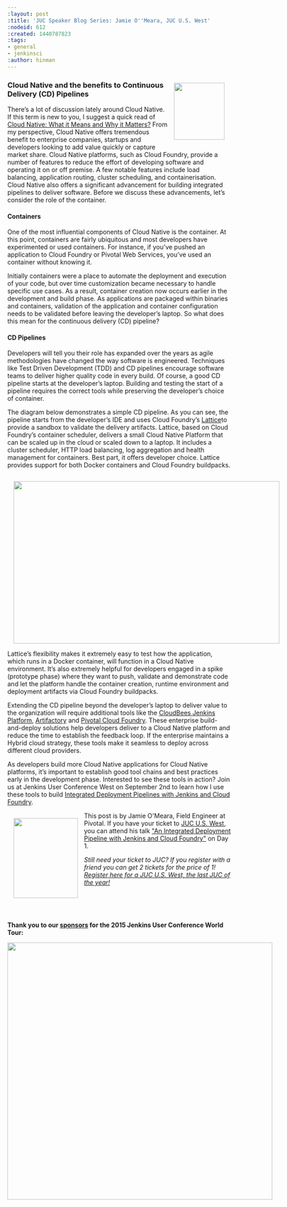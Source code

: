 ```yaml
---
:layout: post
:title: 'JUC Speaker Blog Series: Jamie O''Meara, JUC U.S. West'
:nodeid: 612
:created: 1440787823
:tags:
- general
- jenkinsci
:author: hinman
---
```

<div style="float:right; margin:1em">
<img src="https://jenkins-ci.org/sites/default/files/images/Jenkins_Butler_0.png" width=114 height=128>
</div>

<p><h3>Cloud Native and the benefits to Continuous Delivery (CD) Pipelines</h3></p>

<p>There’s a lot of discussion lately around Cloud Native. If this term is new to you, I suggest a quick read of <a href="http://www.informationweek.com/cloud/platform-as-a-service/cloud-native-what-it-means-why-it-matters/d/d-id/1321539">Cloud Native: What it Means and Why it Matters?</a> From my perspective, Cloud Native offers tremendous benefit to enterprise companies, startups and developers looking to add value quickly or capture market share. Cloud Native platforms, such as Cloud Foundry, provide a number of features to reduce the effort of developing software and operating it on or off premise. A few notable features include load balancing, application routing, cluster scheduling, and containerisation. Cloud Native also offers a significant advancement for building integrated pipelines to deliver software. Before we discuss these advancements, let’s consider the role of the container.</p>
 
<p><h4>Containers</h4></p>
<p>One of the most influential components of Cloud Native is the container. At this point, containers are fairly ubiquitous and most developers have experimented or used containers. For instance, if you've pushed an application to Cloud Foundry or Pivotal Web Services, you’ve used an container without knowing it.</p>

<p>Initially containers were a place to automate the deployment and execution of your code, but over time customization became necessary to handle specific use cases. As a result, container creation now occurs earlier in the development and build phase. As applications are packaged within binaries and containers, validation of the application and container configuration needs to be validated before leaving the developer’s laptop. So what does this mean for the continuous delivery (CD) pipeline?</p>

<p><h4>CD Pipelines</h4></p>
<p>Developers will tell you their role has expanded over the years as agile methodologies have changed the way software is engineered. Techniques like Test Driven Development (TDD) and CD pipelines encourage software teams to deliver higher quality code in every build. Of course, a good CD pipeline starts at the developer’s laptop. Building and testing the start of a pipeline requires the correct tools while preserving the developer’s choice of container.</p>
 
<p>The diagram below demonstrates a simple CD pipeline. As you can see, the pipeline starts from the developer’s IDE and uses Cloud Foundry’s  <a href="http://lattice.cf/">Lattice</a>to provide a sandbox to validate the delivery artifacts. Lattice, based on Cloud Foundry’s container scheduler, delivers a small Cloud Native Platform that can be scaled up in the cloud or scaled down to a laptop. It includes a cluster scheduler, HTTP load balancing, log aggregation and health management for containers. Best part, it offers developer choice. Lattice provides support for both Docker containers and Cloud Foundry buildpacks.</p>

<div style="float:left; margin:1em">
<img src="http://jenkins-ci.org/sites/default/files/images/omeara-pic_0.png" width=600 height=366>
</div>

<p>Lattice’s flexibility makes it extremely easy to test how the application, which runs in a Docker container, will function in a Cloud Native environment. It’s also extremely helpful for developers engaged in a spike (prototype phase) where they want to push, validate and demonstrate code and let the platform handle the container creation, runtime environment and deployment artifacts via Cloud Foundry buildpacks.</p>

<p>Extending the CD pipeline beyond the developer’s laptop to deliver value to the organization will require additional tools like the <a href="https://www.cloudbees.com/products/cloudbees-jenkins-platform">CloudBees Jenkins Platform</a>, <a href="http://www.jfrog.com/artifactory/">Artifactory</a> and <a href="http://pivotal.io/platform-as-a-service/pivotal-cloud-foundry">Pivotal Cloud Foundry</a>. These enterprise build-and-deploy solutions help developers deliver to a Cloud Native platform and reduce the time to establish the feedback loop. If the enterprise maintains a Hybrid cloud strategy, these tools make it seamless to deploy across different cloud providers.</p>

<p>As developers build more Cloud Native applications for Cloud Native platforms, it’s important to establish good tool chains and best practices early in the development phase. Interested to see these tools in action? Join us at Jenkins User Conference West on September 2nd to learn how I use these tools to build <a href="https://www.cloudbees.com/jenkins/juc-2015/abstracts/us-west/01-01-1400">Integrated Deployment Pipelines with Jenkins and Cloud Foundry</a>.</p>

<div style="float:left; margin:1em">
<img src="http://jenkins-ci.org/sites/default/files/images/OMeara_0.jpg" width=145 height=180>
</div>

<p>This post is by Jamie O'Meara, Field Engineer at Pivotal. If you have your ticket to <a href="https://www.cloudbees.com/jenkins/juc-2015/us-west">JUC U.S. West</a>, you can attend his talk <a href="https://www.cloudbees.com/jenkins/juc-2015/abstracts/us-west/01-01-1400">"An Integrated Deployment Pipeline with Jenkins and Cloud Foundry"</a> on Day 1.</p>

<p><i>Still need your ticket to JUC? If you register with a friend you can get 2 tickets for the price of 1! <a href="https://www.cloudbees.com/jenkins/juc-2015/us-west">Register here for a JUC U.S. West, the last JUC of the year!</a></i></p>

<br><br><br>
<p><b>Thank you to our <a href="http://www.cloudbees.com/jenkins/juc-2015/sponsors">sponsors</a> for the 2015 Jenkins User Conference World Tour:</p></b>

<div style="float:left; margin:0em">
<img src="http://jenkins-ci.org/sites/default/files/images/sponsors-06032015-02_0.png" width=598 height=579>
</div>
